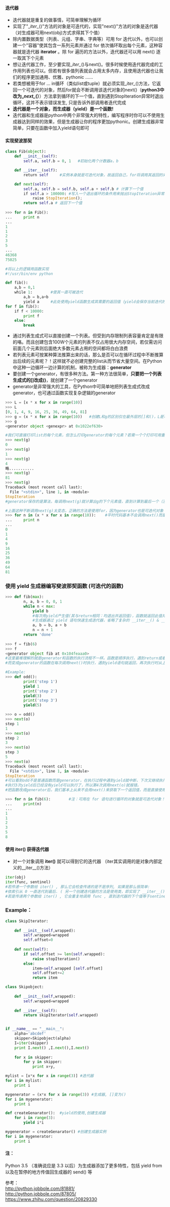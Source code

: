 #### 迭代器
* 迭代器就是重复的做事情，可简单理解为循环
* 实现了"\__iter\__()"方法的对象是可迭代的，实现"next()"方法的对象是迭代器（对生成器可用next(obj)方式求得其下个值）
* 除内置数据类型（列表、元组、字串、字典等）可用 for 迭代以外，也可以创建一个"容器"使其包含一系列元素并通过 for 依次循环取出每个元素，这种容器就是迭代器 **iterator** 。除 for 遍历的方法以外，迭代器还可以用 next() 逐一取其下个元素
* 想让迭代器工作，至少要实现\__iter\__()与next()。很多时候使用迭代器完成的工作用列表也可以。但若有很多值列表就会占用太多内存，且使用迭代器也让我们的程序更加通用、优雅、pythonic ......
* 若类想被用于for ... in循环（类似list或tuple）就必须实现\__iter\__()方法，它返回一个可迭代的对象，然后for就会不断调用该迭代对象的next()（**python3中改为\__next\__(）**）方法拿到循环的下一个值，直到遇到StopIteration异常时退出循环，这并不表示错误发生, 只是告诉外部调用者迭代完成
* **迭代器是一个对象，而生成器（yield）是一个函数!**
* 迭代器和生成器是python中两个非常强大的特性，编写程序时你可以不使用生成器达到同样的效果，但是生成器让你的程序更加pythonic。创建生成器非常简单，只要在函数中加入yield语句即可
#### 实现斐波那契
```python
class Fib(object):
    def __init__(self):
        self.a, self.b = 0, 1 	#初始化两个计数器a，b

    def __iter__(self):
        return self 	#实例本身就是可迭代对象，故返回自己，for将调用其返回的对象的__next__(self)方法......

    def next(self):
        self.a, self.b = self.b, self.a + self.b # 计算下一个值
        if self.a > 100000: #写入一个退出循环的条件用来抛出StopIteration异常以终止for迭代
            raise StopIteration();
        return self.a # 返回下一个值
        
>>> for n in Fib():
...     print n
...
1
1
2
3
5
...
46368
75025

#将以上的逻辑用函数实现
#!/usr/bin/env python  

def fib():  
    a,b = 0,1  
    while 1:  		#使其一直可被迭代
        a,b = b,a+b
        yield a  	#此处使用yield函数生成其需要的返回值（yield会保存当前迭代的进度或'状态'...）
for f in fib():
    if f < 10000:
        print f  
    else:  
        break  
```
* 通过列表生成式可以直接创建一个列表。但受到内存限制列表容量肯定是有限的咯。而且创建包含100W个元素的列表不仅占用很大内存空间，若仅需访问前面几个元素则后面绝大多数元素占用的空间都将白白浪费
* 若列表元素可按某种算法推算出来的话，那么是否可以在循环过程中不断推算出后续的元素呢？！这样就不必创建完整的list从而节省大量空间。在Python中这种一边循环一边计算的机制，被称为生成器：**generator**
* 要创建一个generator，有很多种方法。第一种方法很简单，**只要把一个列表生成式的[]改成()**，就创建了一个generator
* generator是非常强大的工具，在Python中可简单地把列表生成式改成generator，也可通过函数实现复杂逻辑的generator
```python
>>> L = [x * x for x in range(10)]
>>> L
[0, 1, 4, 9, 16, 25, 36, 49, 64, 81]
>>> g = (x * x for x in range(10))   #创建L和g的区别仅在最外层的[]和()，L是list 而g是generator (其内部含推算逻辑)
>>> g
<generator object <genexpr> at 0x1022ef630> 

#我们可直接打印list的每个元素，但怎么打印generator的每个元素？若需一个个打印可用重复调用next()获得generator的下个返回值：
>>> next(g)
0
>>> next(g)
1
>>> next(g)
4
略...........
>>> next(g)
81
>>> next(g)
Traceback (most recent call last):
  File "<stdin>", line 1, in <module>
StopIteration
#generator保存的是算法，每调用next(g)就计算出g的下个元素值，直到计算到最后一个（没有更多元素时抛出StopIteration异常）

#上面这种不断调用next(g)太变态，正确的方法是使用for，因为generator也是可迭代对象！(提示：xrange())
>>> for n in (x * x for x in range(10)):    #平时代码基本不会调用next()而是通过for迭代且不需关心“StopIteration”
...     print n
...
0
1
4
9
16
25
36
49
64
81
```

### 使用 **yield** 生成器编写斐波那契函数 (可迭代的函数)
```python
>>> def fib(max):
        n, a, b = 0, 0, 1
        while n < max:
            yield b 
            #每次用yield产生值(其与return相同：均退出并返回值)，函数就返回此值并暂停以等待激活，激活后继续在原来位置执行
            #生成器通过 yield 语句快速生成迭代器，省略了复杂的 __iter__() & __next__()
            a, b = b, a + b
            n = n + 1
        return 'done'
    
>>> f = fib(6)
>>> f
<generator object fib at 0x104feaaa0>
#这里最难理解的就是generator和函数的执行流程不一样。函数是顺序执行，遇到return或者最后一行语句就返回
#而变成generator的函数在每次调用next()时执行，遇到yield语句就返回，再次执行时从上次返回的yield处继续执行

#Example:
>>> def odd():
        print('step 1')
        yield 1
        print('step 2')
        yield(3)
        print('step 3')
        yield(5)

>>> o = odd()
>>> next(o)
step 1
1
>>> next(o)
step 2
3
>>> next(o)
step 3
5
>>> next(o)
Traceback (most recent call last):
  File "<stdin>", line 1, in <module>
StopIteration
#可以看到odd不是普通函数而是generator，在执行过程中遇到yield就中断，下次又继续执行。
#执行3次yield后已经没有yield可以执行了，所以第4次调用next(o)就报错。
#把函数改成generator后，我们基本上从来不会用next()来获取下一个返回值，而是直接使用for

>>> for n in fib(6):        #注：可用在 for 语句进行循环的对象就是可迭代对象！
...     print(n)
...
1
1
2
3
5
8
```

#### 使用 iter() 获得迭代器
* 对一个对象调用 **iter()** 就可以得到它的迭代器 （iter其实调用的是对象内部定义的__iter__()方法）
```python
iter(obj)  
iter(func, sentinel)  
#若传递一个参数给 iter() , 那么它会检查传递的是不是序列, 如果是那么很简单:
#依索引从 0 一直迭代到最后. ( 另一个创建迭代器的方法是使用类，即实现了 __iter__() 和 next() 的类可以作为迭代器使用）
#若是传递两个参数给 iter() , 它会重复地调用 func , 直到迭代器的下个值等于sentinel .
```
### Example：
```python
class SkipIterator:
	
	def __init__(self,wrapped):
		self.wrapped=wrapped
		self.offset=0
		
	def next(self):
		if self.offset >= len(self.wrapped):
			raise stopIteration()
		else:
			item=self.wrapped [self.offset]
			self.offset+=2
			return item

class Skipobject:
	
	def __init__(self,wrapped):
		self.wrapped=wrapped
	
	def __iter__(self):
		return skipIterator(self.wrapped)


if __name__ == "__main__":
	alpha='abcdef'
	skipper=Skipobject(alpha)
	I=iter(skipper)
	print I.next() ,I.next(),I.next()
	
	for x in skipper:
		for y in skipper:
			print x+y,
```
```python
mylist = [x*x for x in range(3)] #迭代器
for i in mylist:
    print i

mygenerator = (x*x for x in range(3)) #生成器, []变为()
for i in mygenerator:
    print i

def createGenarator():  #yield的使用,创建生成器
    for i in range(3):
        yield i*i

mygenerator = createGenarator() #创建生成器实例
for i in mygenerator:
    print i
```

#### 注：  
Python 3.5 （准确说应是 3.3 以后）为生成器添加了更多特性，包括 yield from 以及在暂停的地方传值回生成器的 send() 等

参考：   
http://python.jobbole.com/81881/  
http://python.jobbole.com/87805/  
https://www.zhihu.com/question/20829330  
